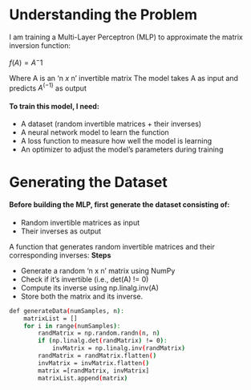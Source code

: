 # Understanding the Problem

I am training a Multi-Layer Perceptron (MLP) to approximate the matrix inversion function:

$f(A) = A^-1$

Where A is an ‘n $x$ n’ invertible matrix
The model takes A as input and predicts $A^(-1)$ as output

#### To train this model, I need:

- A dataset (random invertible matrices + their inverses)
- A neural network model to learn the function
- A loss function to measure how well the model is learning
- An optimizer to adjust the model’s parameters during training

# Generating the Dataset

#### Before building the MLP, first generate the dataset consisting of:

- Random invertible matrices as input
- Their inverses as output

A function that generates random invertible matrices and their corresponding inverses:
**Steps**

- Generate a random ‘n x n’ matrix using NumPy
- Check if it’s invertible (i.e., det(A) != 0)
- Compute its inverse using np.linalg.inv(A)
- Store both the matrix and its inverse.

```sh
def generateData(numSamples, n):
    matrixList = []
    for i in range(numSamples):
        randMatrix = np.random.randn(n, n)
        if (np.linalg.det(randMatrix) != 0):
            invMatrix = np.linalg.inv(randMatrix)
        randMatrix = randMatrix.flatten()
        invMatrix = invMatrix.flatten()
        matrix =[randMatrix, invMatrix]
        matrixList.append(matrix)
```
